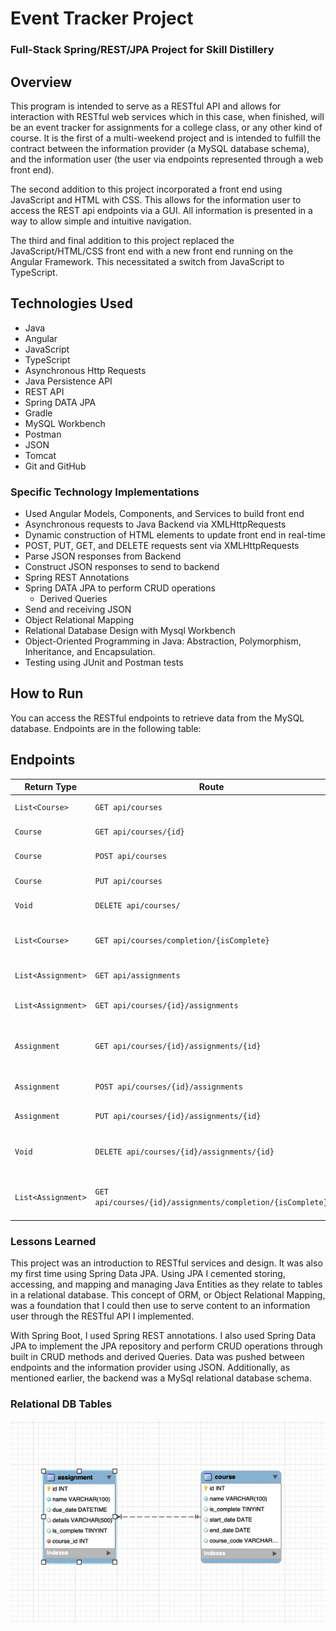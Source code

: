 # Event Tracker Project

### Full-Stack Spring/REST/JPA Project for Skill Distillery

## Overview
This program is intended to serve as a RESTful API and allows for interaction with RESTful web services which in this case,
when finished, will be an event tracker for assignments for a college class, or any other kind of course. It is the first
of a multi-weekend project and is intended to fulfill the contract between the information provider (a MySQL database schema),
and the information user (the user via endpoints represented through a web front end).  

The second addition to this project incorporated a front end using JavaScript and HTML with CSS. This allows for the information
user to access the REST api endpoints via a GUI. All information is presented in a way to allow simple and intuitive navigation.

The third and final addition to this project replaced the JavaScript/HTML/CSS front end with a new front end running on the
Angular Framework. This necessitated a switch from JavaScript to TypeScript.

## Technologies Used

* Java
* Angular
* JavaScript
* TypeScript
* Asynchronous Http Requests
* Java Persistence API
* REST API
* Spring DATA JPA
* Gradle
* MySQL Workbench
* Postman
* JSON
* Tomcat
* Git and GitHub

### Specific Technology Implementations

* Used Angular Models, Components, and Services to build front end
* Asynchronous requests to Java Backend via XMLHttpRequests
* Dynamic construction of HTML elements to update front end in real-time
* POST, PUT, GET, and DELETE requests sent via XMLHttpRequests
* Parse JSON responses from Backend
* Construct JSON responses to send to backend
* Spring REST Annotations
* Spring DATA JPA to perform CRUD operations
  * Derived Queries
* Send and receiving JSON
* Object Relational Mapping
* Relational Database Design with Mysql Workbench
* Object-Oriented Programming in Java: Abstraction, Polymorphism, Inheritance, and Encapsulation.
* Testing using JUnit and Postman tests

## How to Run

You can access the RESTful endpoints to retrieve data from the MySQL database. Endpoints are in the following table:

## Endpoints

| Return Type              | Route                                                       | Functionality                               |
|--------------------------|-------------------------------------------------------------|---------------------------------------------|
| `List<Course>`           | `GET api/courses`                                           | Get all courses                             |
| `Course`                 | `GET api/courses/{id}`                                      | Get one course by id                        |
| `Course`                 | `POST api/courses`                                          | Create a course                             |
| `Course`                 | `PUT api/courses`                                           | Update a course                             |
| `Void`                   | `DELETE api/courses/`                                       | Delete a course by id                       |
| `List<Course>`           | `GET api/courses/completion/{isComplete}`                   | List courses by completion status           |
| `List<Assignment>`       | `GET api/assignments`                                       | Get all assignments                         |
| `List<Assignment>`       | `GET api/courses/{id}/assignments`                          | Get all assignments in a course             |
| `Assignment`             | `GET api/courses/{id}/assignments/{id}`                     | Get one assignment from course by id        |
| `Assignment`             | `POST api/courses/{id}/assignments`                         | Create an assignment for a course           |
| `Assignment`             | `PUT api/courses/{id}/assignments/{id}`                     | Update an assignment                        |
| `Void`                   | `DELETE api/courses/{id}/assignments/{id}`                  | Delete an assignment for a course by id     |
| `List<Assignment>`       | `GET api/courses/{id}/assignments/completion/{isComplete}`  | Get all completed assignments for a course  |

### Lessons Learned

This project was an introduction to RESTful services and design. It was also my first time using Spring Data JPA.
Using JPA I cemented storing, accessing, and mapping and managing Java Entities as they relate to tables in
a relational database. This concept of ORM, or Object Relational Mapping, was a foundation that I could then use to serve content
to an information user through the RESTful API I implemented.

With Spring Boot, I used Spring REST annotations. I also used Spring Data JPA to implement the JPA repository and perform
CRUD operations through built in CRUD methods and derived Queries. Data was pushed between endpoints and the information provider
using JSON. Additionally, as mentioned earlier, the backend was a MySql relational database schema.

### Relational DB Tables
<p>
<img src="tables.jpg" alt="DB Tables" align="center"/>
</p>
